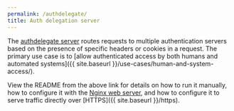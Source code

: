```yaml
---
permalink: /authdelegate/
title: Auth delegation server
---
```

The [authdelegate server](https://github.com/18F/authdelegate) routes
requests to multiple authentication servers based on the presence of specific
headers or cookies in a request. The primary use case is to
[allow authenticated access by both humans and automated
systems]({{ site.baseurl }}/use-cases/human-and-system-access/).

View the README from the above link for details on how to run it manually, how
to configure it with the [Nginx web server](http://nginx.org/), and how to
configure it to serve traffic directly over [HTTPS]({{ site.baseurl }}/https).
